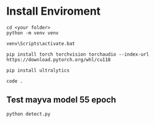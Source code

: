 # Install Enviroment
```
cd <your folder>
python -m venv venv

venv\Scripts\activate.bat

pip install torch torchvision torchaudio --index-url https://download.pytorch.org/whl/cu118

pip install ultralytics

code .
```

## Test mayva model 55 epoch
```
python detect.py
```

